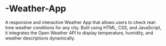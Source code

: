 # -Weather-App
A responsive and interactive Weather App that allows users to check real-time weather conditions for any city. Built using HTML, CSS, and JavaScript, it integrates the Open Weather API to display temperature, humidity, and weather descriptions dynamically.
